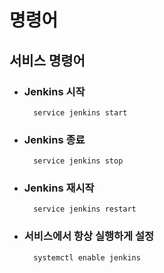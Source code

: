 # 명령어

## 서비스 명령어
- ### Jenkins 시작
        service jenkins start
- ### Jenkins 종료
        service jenkins stop
- ### Jenkins 재시작
        service jenkins restart
- ### 서비스에서 항상 실행하게 설정
        systemctl enable jenkins